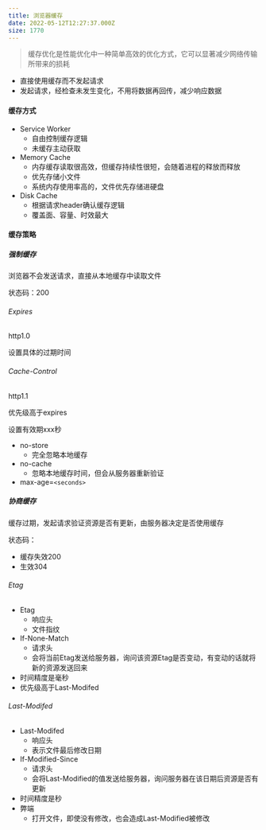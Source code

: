 ```yaml
---
title: 浏览器缓存
date: 2022-05-12T12:27:37.000Z
size: 1770
---
```

>缓存优化是性能优化中一种简单高效的优化方式，它可以显著减少网络传输所带来的损耗

- 直接使用缓存而不发起请求
- 发起请求，经检查未发生变化，不用将数据再回传，减少响应数据

#### 缓存方式

- Service Worker
  - 自由控制缓存逻辑
  - 未缓存主动获取
- Memory Cache
  - 内存缓存读取很高效，但缓存持续性很短，会随着进程的释放而释放
  - 优先存储小文件
  - 系统内存使用率高的，文件优先存储进硬盘
- Disk Cache
  - 根据请求header确认缓存逻辑
  - 覆盖面、容量、时效最大

#### 缓存策略

##### 强制缓存

浏览器不会发送请求，直接从本地缓存中读取文件

状态码：200

###### Expires 

http1.0

设置具体的过期时间

###### Cache-Control  

http1.1

优先级高于expires

设置有效期xxx秒

- no-store
  - 完全忽略本地缓存
- no-cache
  - 忽略本地缓存时间，但会从服务器重新验证
- max-age=`<seconds>`

##### 协商缓存

缓存过期，发起请求验证资源是否有更新，由服务器决定是否使用缓存

状态码：

- 缓存失效200
- 生效304

###### Etag

- Etag
  - 响应头
  - 文件指纹
- If-None-Match
  - 请求头
  - 会将当前Etag发送给服务器，询问该资源Etag是否变动，有变动的话就将新的资源发送回来
- 时间精度是毫秒
- 优先级高于Last-Modifed

###### Last-Modifed

- Last-Modifed
  - 响应头
  - 表示文件最后修改日期
- If-Modified-Since
  - 请求头
  - 会将Last-Modified的值发送给服务器，询问服务器在该日期后资源是否有更新
- 时间精度是秒
- 弊端
  - 打开文件，即使没有修改，也会造成Last-Modified被修改
